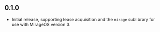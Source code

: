 0.1.0
-----

- Initial release, supporting lease acquisition and the `mirage` sublibrary for use with MirageOS version 3.
